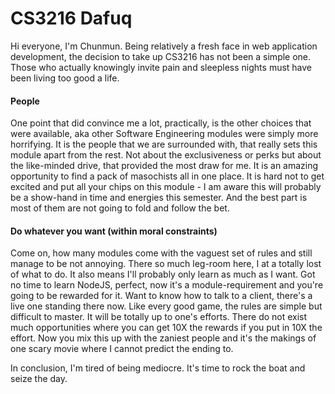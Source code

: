 CS3216 Dafuq
==

Hi everyone, I'm Chunmun. Being relatively a fresh face in web application development, the decision to take up CS3216 has not been a simple one. Those who actually knowingly invite pain and sleepless nights must have been living too good a life.

#### People

One point that did convince me a lot, practically, is the other choices that were available, aka other Software Engineering modules were simply more horrifying. It is the people that we are surrounded with, that really sets this module apart from the rest. Not about the exclusiveness or perks but about the like-minded drive, that provided the most draw for me. It is an amazing opportunity to find a pack of masochists all in one place. It is hard not to get excited and put all your chips on this module - I am aware this will probably be a show-hand in time and energies this semester. And the best part is most of them are not going to fold and follow the bet.

#### Do whatever you want (within moral constraints)

Come on, how many modules come with the vaguest set of rules and still manage to be not annoying. There so much leg-room here, I at a totally lost of what to do. It also means I'll probably only learn as much as I want. Got no time to learn NodeJS, perfect, now it's a module-requirement and you're going to be rewarded for it. Want to know how to talk to a client, there's a live one standing there now. Like every good game, the rules are simple but difficult to master. It will be totally up to one's efforts. There do not exist much opportunities where you can get 10X the rewards if you put in 10X the effort. Now you mix this up with the zaniest people and it's the makings of one scary movie where I cannot predict the ending to.

In conclusion, I'm tired of being mediocre. It's time to rock the boat and seize the day. 
